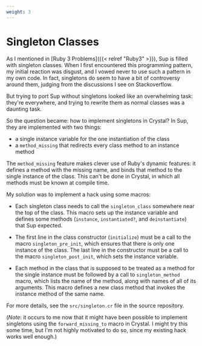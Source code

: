 ```yaml
---
weight: 3
---
```


# Singleton Classes

As I mentioned in [Ruby 3 Problems]({{< relref "Ruby3" >}}),
Sup is filled with singleton classes. When I first encountered
this programming pattern, my initial reaction was disgust,
and I vowed never to use such a pattern in my own code.
In fact, singletons do seem to have a bit of controversy around
them, judging from the discussions I see on Stackoverflow.

But trying to port Sup without singletons looked like an
overwhelming task: they're everywhere, and trying to rewrite
them as normal classes was a daunting task.

So the question became: how to implement singletons in Crystal?
In Sup, they are implemented with two things:

* a single instance variable for the one instantiation of the class
* a `method_missing` that redirects every class method to an instance
method

The `method_missing` feature makes clever use of Ruby's dynamic features:
it defines a method with the missing name, and binds that method
to the single instance of the class.
This can't be done in Crystal, in which all methods must be known
at compile time.

My solution was to implement a hack using some macros:

* Each singleton class needs to call the `singleton_class` somewhere near
the top of the class.  This macro sets up the instance variable
and defines some methods (`instance`, `instantiated?`, and `deinstantiate`)
that Sup expected.

* The first line in the class constructor (`initialize`) must be a call
to the macro `singleton_pre_init`, which ensures that there is only
one instance of the class.  The last line in the constructor must be a call
to the macro `singleton_post_init`, which sets the instance variable.

* Each method in the class that is supposed to be treated as a method
for the single instance must be followed by a call to `singleton_method`
macro, which lists the name of the method, along with names of
all of its arguments.  This macro defines a new class method that invokes
the instance method of the same name.

For more details, see the `src/singleton.cr` file in the source repository.

(*Note*: it occurs to me now that it might have been possible to implement
singletons using the `forward_missing_to` macro in Crystal.  I might try
this some time, but I'm not highly motivated to do so, since my
existing hack works well enough.)
